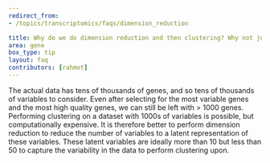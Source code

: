 ```yaml
---
redirect_from:
- /topics/transcriptomics/faqs/dimension_reduction

title: Why do we do dimension reduction and then clustering? Why not just cluster on the actual data?
area: gene
box_type: tip
layout: faq
contributors: [rahmot]
---
```


The actual data has tens of thousands of genes, and so tens of thousands of variables to consider. Even after selecting for the most variable genes and the most high quality genes, we can still be left with > 1000 genes. Performing clustering on a dataset with 1000s of variables is possible, but computationally expensive. It is therefore better to perform dimension reduction to reduce the number of variables to a latent representation of these variables. These latent variables are ideally more than 10 but less than 50 to capture the variability in the data to perform clustering upon.
